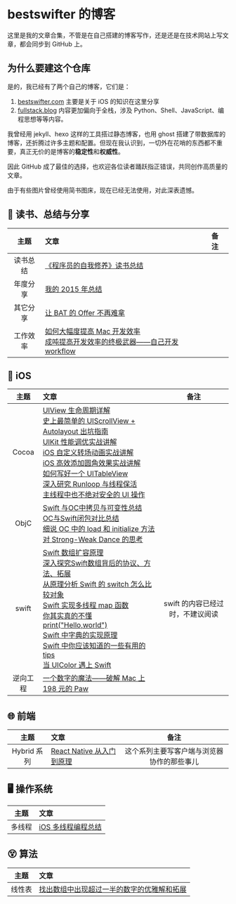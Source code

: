 # bestswifter 的博客

这里是我的文章合集，不管是在自己搭建的博客写作，还是还是在技术网站上写文章，都会同步到 GitHub 上。

## 为什么要建这个仓库

是的，我已经有了两个自己的博客，它们是：

1. [bestswifter.com](https://bestswifter.com) 主要是关于 iOS 的知识在这里分享
2. [fullstack.blog](http://fullstack.blog) 内容更加偏向于全栈，涉及 Python、Shell、JavaScript、编程思想等等内容。

我曾经用 jekyll、hexo 这样的工具搭过静态博客，也用 ghost 搭建了带数据库的博客，还折腾过许多主题和配置。但现在我认识到，一切外在花哨的东西都不重要，真正无价的是博客的**稳定性**和**权威性**。

因此 GitHub 成了最佳的选择，也欢迎各位读者踊跃指正错误，共同创作高质量的文章。

由于有些图片曾经使用简书图床，现在已经无法使用，对此深表遗憾。

## 📖 读书、总结与分享

| 主题 | 文章 | 备注 |
|:----:|:-------|:------|
|读书总结|[《程序员的自我修养》读书总结](./articles/zi-wo-xiu-yang.md)||
| 年度分享|[我的 2015 年总结](./articles/2015-conclusion.md)<br>||
| 其它分享|[让 BAT 的 Offer 不再难拿](./articles/bat-offer.md)<br>||
|工作效率|[如何大幅度提高 Mac 开发效率](./articles/efficient-mac.md)<br>[成吨提高开发效率的终极武器——自己开发 workflow](./articles/alfred-workflows.md)<br>|

##  iOS

| 主题 | 文章 | 备注 |
|:-------:|:------|:----:|
|Cocoa|[UIView 生命周期详解](./articles/uiview-life-time.md)<br>[史上最简单的 UIScrollView + Autolayout 出坑指南](./articles/uiscrollview-with-autolayout.md)<br>[UIKit 性能调优实战讲解](./articles/uikit-optimization.md)<br>[iOS 自定义转场动画实战讲解](./articles/ios-custom-transition-animation.md)<br>[iOS 高效添加圆角效果实战讲解](./articles/ios-rounded-corner.md)<br>[如何写好一个 UITableView](./articles/ios-tableview.md)<br>[深入研究 Runloop 与线程保活](./articles/ios-runloop.md)<br>[主线程中也不绝对安全的 UI 操作](./articles/main-thread-ui.md)<br>||
| ObjC |[Swift  与OC中拷贝与可变性总结](./articles/objc-swift-copy-mutable.md)<br>[OC与Swift闭包对比总结](./articles/objc-swift-block.md)<br>[细说 OC 中的 load 和 initialize 方法](./articles/objc-load-initialize.md)<br>[对 Strong-Weak Dance 的思考](./articles/objc-strong-weak-dance.md)<br>||
|swift|[Swift 数组扩容原理](./articles/swift-array-append.md)<br>[深入探究Swift数组背后的协议、方法、拓展](./articles/swift-array.md)<br>[从原理分析 Swift 的 switch 怎么比较对象](./articles/swift-object-compare.md)<br>[Swift 实现多线程 map 函数](./articles/swift-thread-safe-map.md)<br>[你其实真的不懂print("Hello,world")](./articles/swift-print.md)<br>[Swift 中字典的实现原理](./articles/swift-dictionary.md)<br>[Swift 中你应该知道的一些有用的 tips](./articles/swift-tips.md)<br>[当 UIColor 遇上 Swift](./articles/swift-uicolor.md)<br>|swift 的内容已经过时，不建议阅读|
|逆向工程|[一个数字的魔法——破解 Mac 上 198 元的 Paw](./articles/crack-paw.md)||

## 🌐 前端

| 主题 | 文章 | 备注 |
|:-------:|:------|:----:|
|Hybrid 系列|[React Native 从入门到原理](./articles/react-native.md)<br>|这个系列主要写客户端与浏览器协作的那些事儿|

## 🖥️ 操作系统

| 主题 | 文章 |
|:-------:|:------|
|多线程|[iOS 多线程编程总结](./articles/multi-thread-conclusion.md)|

## 😵 算法

| 主题 | 文章 |
|:-------:|:------|
|线性表|[找出数组中出现超过一半的数字的优雅解和拓展](./articles/number-more-than-half.md)|
